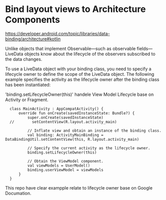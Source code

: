 # Bind layout views to Architecture Components

https://developer.android.com/topic/libraries/data-binding/architecture#kotlin

Unlike objects that implement Observable—such as observable fields—LiveData objects know about the lifecycle of the observers subscribed to the data changes.

To use a LiveData object with your binding class, you need to specify a lifecycle owner to define the scope of the LiveData object. The following example specifies the activity as the lifecycle owner after the binding class has been instantiated:

'binding.setLifecycleOwner(this)' handele View Model Lifecycle base on Activity or Fragment.


      class MainActivity : AppCompatActivity() {
          override fun onCreate(savedInstanceState: Bundle?) {
              super.onCreate(savedInstanceState)
      //        setContentView(R.layout.activity_main)

              // Inflate view and obtain an instance of the binding class.
              val binding: ActivityMainBinding = DataBindingUtil.setContentView(this, R.layout.activity_main)

              // Specify the current activity as the lifecycle owner.
              binding.setLifecycleOwner(this)

              // Obtain the ViewModel component.
              val viewModels = UserModel()
              binding.userViewModel = viewModels
          }
      }
      
This repo have clear exampple relate to lifecycle owner base on Google Documation.
